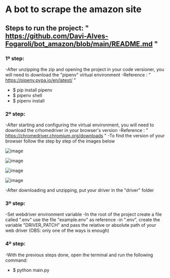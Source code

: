 # A bot to scrape the amazon site

## Steps to run the project: " https://github.com/Davi-Alves-Fogaroli/bot_amazon/blob/main/README.md "

### 1º step: 
-After unzipping the zip and opening the project in your code versioner, you will need to download the "pipenv" virtual environment
-Reference : " https://pipenv.pypa.io/en/latest/ "
- $ pip install pipenv
- $ pipenv shell
- $ pipenv install

### 2º step:
-After starting and configuring the virtual environment, you will need to download the crhomedriver in your browser's version
-Reference : " https://chromedriver.chromium.org/downloads "
-To find the version of your browser follow the step by step of the images below

![image](https://user-images.githubusercontent.com/61630258/170256891-c7cdcf28-6f35-4765-891c-64ef388c2182.png)

![image](https://user-images.githubusercontent.com/61630258/170257075-632d6097-9768-41e3-a35e-cc29492da081.png)

![image](https://user-images.githubusercontent.com/61630258/170257175-f8e02982-8de8-4e00-9294-6e04b4496000.png)

![image](https://user-images.githubusercontent.com/61630258/170257210-bcd4bfd1-5c0b-4378-9704-77dd3b7d6fb3.png)

-After downloading and unzipping, put your driver in the "driver" folder

### 3º step:
-Set webdriver environment variable
-In the root of the project create a file called ".env" use the file "example.env" as reference
-in ".env", create the variable "DRIVER_PATCH" and pass the relative or absolute path of your web driver (OBS: only one of the ways is enough)

### 4º step:
-With the previous steps done, open the terminal and run the following command:
- $ python main.py
